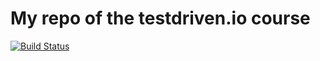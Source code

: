 # My repo of the testdriven.io course

[![Build Status](https://travis-ci.org/ansorren/testdriven-app.svg?branch=master)](https://travis-ci.org/ansorren/testdriven-app)

